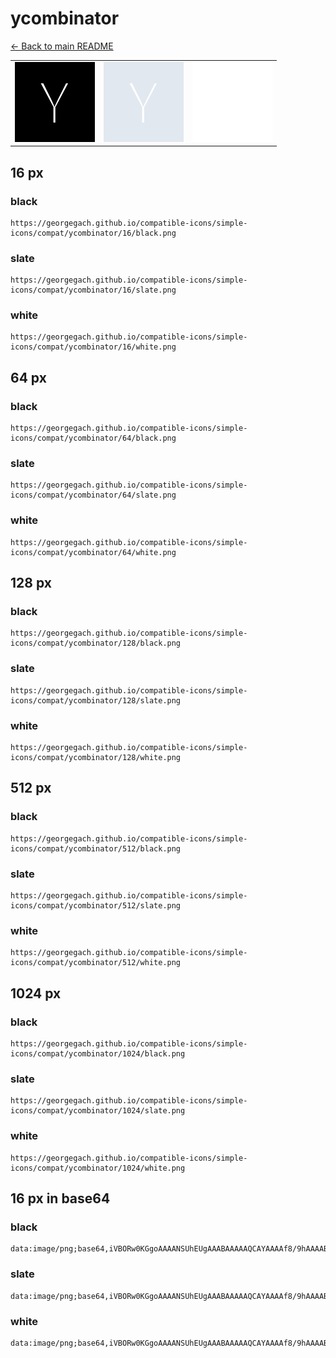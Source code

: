 # ycombinator

[← Back to main README](../../README.md)

<table><tr>
  <td><img src="./128/black.png" width="128" alt="ycombinator black icon" /></td>
  <td><img src="./128/slate.png" width="128" alt="ycombinator slate icon" /></td>
  <td><img src="./128/white.png" width="128" alt="ycombinator white icon" /></td>
</tr></table>

## 16 px

### black
```
https://georgegach.github.io/compatible-icons/simple-icons/compat/ycombinator/16/black.png
```

### slate
```
https://georgegach.github.io/compatible-icons/simple-icons/compat/ycombinator/16/slate.png
```

### white
```
https://georgegach.github.io/compatible-icons/simple-icons/compat/ycombinator/16/white.png
```

## 64 px

### black
```
https://georgegach.github.io/compatible-icons/simple-icons/compat/ycombinator/64/black.png
```

### slate
```
https://georgegach.github.io/compatible-icons/simple-icons/compat/ycombinator/64/slate.png
```

### white
```
https://georgegach.github.io/compatible-icons/simple-icons/compat/ycombinator/64/white.png
```

## 128 px

### black
```
https://georgegach.github.io/compatible-icons/simple-icons/compat/ycombinator/128/black.png
```

### slate
```
https://georgegach.github.io/compatible-icons/simple-icons/compat/ycombinator/128/slate.png
```

### white
```
https://georgegach.github.io/compatible-icons/simple-icons/compat/ycombinator/128/white.png
```

## 512 px

### black
```
https://georgegach.github.io/compatible-icons/simple-icons/compat/ycombinator/512/black.png
```

### slate
```
https://georgegach.github.io/compatible-icons/simple-icons/compat/ycombinator/512/slate.png
```

### white
```
https://georgegach.github.io/compatible-icons/simple-icons/compat/ycombinator/512/white.png
```

## 1024 px

### black
```
https://georgegach.github.io/compatible-icons/simple-icons/compat/ycombinator/1024/black.png
```

### slate
```
https://georgegach.github.io/compatible-icons/simple-icons/compat/ycombinator/1024/slate.png
```

### white
```
https://georgegach.github.io/compatible-icons/simple-icons/compat/ycombinator/1024/white.png
```

## 16 px in base64

### black
```
data:image/png;base64,iVBORw0KGgoAAAANSUhEUgAAABAAAAAQCAYAAAAf8/9hAAAABmJLR0QA/wD/AP+gvaeTAAAAk0lEQVQ4jcXTMQrCUBAE0BeRFBZewATBA3h6r2FnZZEyjY0gxEaMxbcImuR/+IhTDrvD7s5sgV4GFjnNPxN44D7Cd3imCHQ44DLgWhxTBdbYoxlwZ2yxTBGAGqf3FK2wVjVWWJi2scFNuEeNzVjRnAsVriinmmMCJVbCTSYRy0EvktTsIH3Z8oFdbII5F5Lw/2d6AYfwGaUoMioPAAAAAElFTkSuQmCC
```

### slate
```
data:image/png;base64,iVBORw0KGgoAAAANSUhEUgAAABAAAAAQCAYAAAAf8/9hAAAABmJLR0QA/wD/AP+gvaeTAAAAt0lEQVQ4jc2TvWoCQRhFz1mChYWVXZRAujR5B985r2FnlSKFxSLYWGkjcy1kieDuGFgCTn3n3Pv9ud0dwojXjPn8PwDlDJzupTkC5SGgJEflC9jfYFvC+k8AcVbgE/z57W75Bt+Al4cAAEuWNtk0sEdbaM7qok97R7wSnJaSldqSnEI+wF6z4SnEBYUDMhFfh2SDAGWiTAmzQZNqgi6HVDd19CL1N7GzD+9iqISoApB56hU8wTFdACJ3M9YfEnT9AAAAAElFTkSuQmCC
```

### white
```
data:image/png;base64,iVBORw0KGgoAAAANSUhEUgAAABAAAAAQCAYAAAAf8/9hAAAABmJLR0QA/wD/AP+gvaeTAAAAlUlEQVQ4jcXTMQrCQBCF4S8iKSy8gAmCB/D0XsPOyiJlGhtBiI24FkkRNMkuBvHBNo+Zn9l5u1kIIZihxZzmnwEeuA/4DZ4pgAYHXHpejWMqYI09qp53xhbLFACUOHVT1NprFUOF2USMFW7afZTYDBVNpVDginysOQbIsdLuZFSxdxC68zUgqo9Y3rSLTTCVQpL+/5letekinByiT8EAAAAASUVORK5CYII=
```

